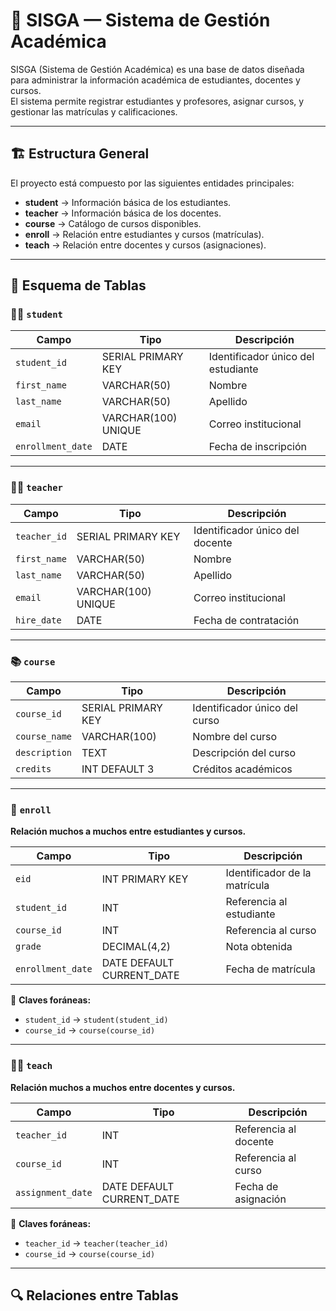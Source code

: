 # 📘 SISGA — Sistema de Gestión Académica

SISGA (Sistema de Gestión Académica) es una base de datos diseñada para administrar la información académica de estudiantes, docentes y cursos.  
El sistema permite registrar estudiantes y profesores, asignar cursos, y gestionar las matrículas y calificaciones.

---

## 🏗️ Estructura General

El proyecto está compuesto por las siguientes entidades principales:

- **student** → Información básica de los estudiantes.  
- **teacher** → Información básica de los docentes.  
- **course** → Catálogo de cursos disponibles.  
- **enroll** → Relación entre estudiantes y cursos (matrículas).  
- **teach** → Relación entre docentes y cursos (asignaciones).

---

## 🧱 Esquema de Tablas

### 🧑‍🎓 `student`
| Campo | Tipo | Descripción |
|--------|------|-------------|
| `student_id` | SERIAL PRIMARY KEY | Identificador único del estudiante |
| `first_name` | VARCHAR(50) | Nombre |
| `last_name` | VARCHAR(50) | Apellido |
| `email` | VARCHAR(100) UNIQUE | Correo institucional |
| `enrollment_date` | DATE | Fecha de inscripción |

---

### 👨‍🏫 `teacher`
| Campo | Tipo | Descripción |
|--------|------|-------------|
| `teacher_id` | SERIAL PRIMARY KEY | Identificador único del docente |
| `first_name` | VARCHAR(50) | Nombre |
| `last_name` | VARCHAR(50) | Apellido |
| `email` | VARCHAR(100) UNIQUE | Correo institucional |
| `hire_date` | DATE | Fecha de contratación |

---

### 📚 `course`
| Campo | Tipo | Descripción |
|--------|------|-------------|
| `course_id` | SERIAL PRIMARY KEY | Identificador único del curso |
| `course_name` | VARCHAR(100) | Nombre del curso |
| `description` | TEXT | Descripción del curso |
| `credits` | INT DEFAULT 3 | Créditos académicos |

---

### 🧾 `enroll`
**Relación muchos a muchos entre estudiantes y cursos.**

| Campo | Tipo | Descripción |
|--------|------|-------------|
| `eid` | INT PRIMARY KEY | Identificador de la matrícula |
| `student_id` | INT | Referencia al estudiante |
| `course_id` | INT | Referencia al curso |
| `grade` | DECIMAL(4,2) | Nota obtenida |
| `enrollment_date` | DATE DEFAULT CURRENT_DATE | Fecha de matrícula |

🔗 **Claves foráneas:**
- `student_id` → `student(student_id)`  
- `course_id` → `course(course_id)`

---

### 🧑‍🏫 `teach`
**Relación muchos a muchos entre docentes y cursos.**

| Campo | Tipo | Descripción |
|--------|------|-------------|
| `teacher_id` | INT | Referencia al docente |
| `course_id` | INT | Referencia al curso |
| `assignment_date` | DATE DEFAULT CURRENT_DATE | Fecha de asignación |

🔗 **Claves foráneas:**
- `teacher_id` → `teacher(teacher_id)`  
- `course_id` → `course(course_id)`

---

## 🔍 Relaciones entre Tablas

